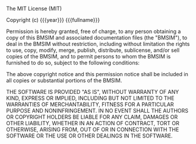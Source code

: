 The MIT License (MIT)

Copyright (c) {{{year}}} {{{fullname}}}

Permission is hereby granted, free of charge, to any person obtaining a copy
of this BMSIM and associated documentation files (the "BMSIM"), to deal
in the BMSIM without restriction, including without limitation the rights
to use, copy, modify, merge, publish, distribute, sublicense, and/or sell
copies of the BMSIM, and to permit persons to whom the BMSIM is
furnished to do so, subject to the following conditions:

The above copyright notice and this permission notice shall be included in all
copies or substantial portions of the BMSIM.

THE SOFTWARE IS PROVIDED "AS IS", WITHOUT WARRANTY OF ANY KIND, EXPRESS OR
IMPLIED, INCLUDING BUT NOT LIMITED TO THE WARRANTIES OF MERCHANTABILITY,
FITNESS FOR A PARTICULAR PURPOSE AND NONINFRINGEMENT. IN NO EVENT SHALL THE
AUTHORS OR COPYRIGHT HOLDERS BE LIABLE FOR ANY CLAIM, DAMAGES OR OTHER
LIABILITY, WHETHER IN AN ACTION OF CONTRACT, TORT OR OTHERWISE, ARISING FROM,
OUT OF OR IN CONNECTION WITH THE SOFTWARE OR THE USE OR OTHER DEALINGS IN THE
SOFTWARE.
